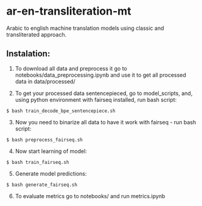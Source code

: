 # ar-en-transliteration-mt
Arabic to english machine translation models using classic and transliterated approach.



## Instalation:
1. To download all data and preprocess it go to notebooks/data_preprocessing.ipynb and use it to get all processed data in data/processed/

2. To get your processed data sentencepieced, go to model_scripts, and, using python environment with fairseq installed, run bash script:
```
$ bash train_decode_bpe_sentencepiece.sh
```

3. Now you need to binarize all data to have it work with fairseq - run bash script:
```
$ bash preprocess_fairseq.sh
```

4. Now start learning of model:
```
$ bash train_fairseq.sh
```

5. Generate model predictions:
```
$ bash generate_fairseq.sh
```

6. To evaluate metrics go to notebooks/ and run metrics.ipynb
